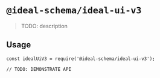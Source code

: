 # `@ideal-schema/ideal-ui-v3`

> TODO: description

## Usage

```
const idealUiV3 = require('@ideal-schema/ideal-ui-v3');

// TODO: DEMONSTRATE API
```
